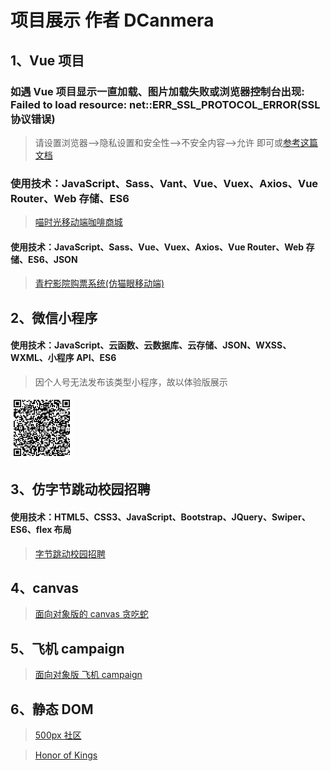 # 项目展示 作者 DCanmera

## 1、Vue 项目

### 如遇 Vue 项目显示一直加载、图片加载失败或浏览器控制台出现: Failed to load resource: net::ERR_SSL_PROTOCOL_ERROR(SSL 协议错误)

> 请设置浏览器-->隐私设置和安全性-->不安全内容-->允许 即可或<a href="https://www.cnblogs.com/wqkeep/p/13748676.html" target="_blank">参考这篇文档</a>

### 使用技术：JavaScript、Sass、Vant、Vue、Vuex、Axios、Vue Router、Web 存储、ES6

> <a href="https://dcanmera.github.io/meowtime/" target="_blank">喵时光移动端咖啡商城</a>

#### 使用技术：JavaScript、Sass、Vue、Vuex、Axios、Vue Router、Web 存储、ES6、JSON

> <a href="https://dcanmera.github.io/lime/" target="_blank">青柠影院购票系统(仿猫眼移动端)</a>

## 2、微信小程序

#### 使用技术：JavaScript、云函数、云数据库、云存储、JSON、WXSS、WXML、小程序 API、ES6

> 因个人号无法发布该类型小程序，故以体验版展示

<img src="dragonfly/dragonfly.jpg" alt="微信小程序体验码" style="width:100px;height:100px;"/>

## 3、仿字节跳动校园招聘

#### 使用技术：HTML5、CSS3、JavaScript、Bootstrap、JQuery、Swiper、ES6、flex 布局

> <a href="https://dcanmera.github.io/bytedance/" target="_blank">字节跳动校园招聘</a>

## 4、canvas

> <a href="https://dcanmera.github.io/snake/" target="_blank">面向对象版的 canvas 贪吃蛇</a>

## 5、飞机 campaign

> <a href="https://dcanmera.github.io/planegame/" target="_blank">面向对象版 飞机 campaign</a>

## 6、静态 DOM

> <a href="https://dcanmera.github.io/fivehundred/" target="_blank">500px 社区</a>

> <a href="https://dcanmera.github.io/honorofkings/" target="_blank">Honor of Kings</a>
